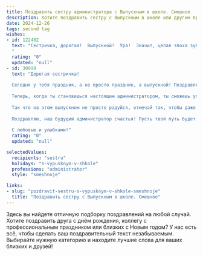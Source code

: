 ```yaml
---
title: Поздравить сестру администратора с Выпускным в школе. Смешное
description: Хотите поздравить сестру с Выпускным в школе или другим праздником? Наш ИИ создаст незабываемое поздравление, а вы обязательно выделитесь среди других.  
date: 2024-12-26
tags: second tag
wishes:
- id: 122402
  text: "Сестричка, дорогая!  Выпускной!  Ура!  Значит, целая эпоха зубрежки, контрольных и школьных драк официально завершена!  Теперь ты –  не просто сестра, а администратор!  Представляю, как будешь всех ставить на место –  от начальника до занудного клиента. Главное –  не перепутать, где работа, а где семья!  Поздравляю с этим грандиозным событием и желаю, чтобы жизнь после школы была такой же яркой, но –  с меньшим количеством заданий на дом!
  "
  rating: "0"
  updated: "null"
- id: 30999
  text: "Дорогая сестричка!
  
  Сегодня у тебя праздник, а не просто праздник, а выпускной! Поздравляю тебя с этим важным событием! Ты так долго терпела учителей, которые забыли, как говорить с детьми без указки, и одноклассников, которые решили, что перемена — это лучший момент для обсуждения супергероев!
  
  Теперь, когда ты становишься настоящим администратором, ты сможешь упорядочить не только свой рабочий день, но и нашу семейную жизнь! Уверен, ты сможешь раздать всем по расписанию: когда мы можем говорить \"почему ты не убрала свою комнату\" и когда нам позволено трохануть пиццу в 12 ночи!
  
  Так что на этом выпускном не просто радуйся, отмечай так, чтобы даже учителя завидовали! Желаю тебе, чтобы каждая твоя задача шла на ура, а подчиненных было столько же, сколько у нас твоих знакомых с днюшками!
  
  Поздравляю, наш будущий администратор счастья! Пусть твой путь будет ярким, как твоя любимая раскраска, а успех идет следом, как верный кот, ожидающий вкусняшек!
  
  С любовью и улыбками!"
  rating: "0"
  updated: "null"

selectedValues:
  recipients: "sestru"
  holidays: "s-vypusknym-v-shkole"
  professions: "administrator"
  style: "smeshnoje"

links:
- slug: "pozdravit-sestru-s-vypusknym-v-shkole-smeshnoje"
  title: "Поздравить сестру с Выпускным в школе. Смешное"
---
```


Здесь вы найдете отличную подборку поздравлений на любой случай.
Хотите поздравить друга с днём рождения, коллегу с профессиональным праздником или близких с Новым годом? У нас есть всё, чтобы сделать ваш поздравительный текст незабываемым. Выбирайте нужную категорию и находите лучшие слова для ваших близких и друзей!
